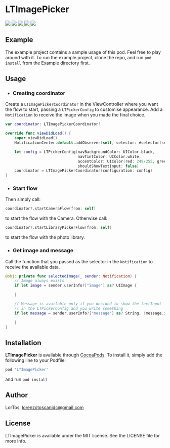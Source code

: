 # LTImagePicker

<p align="left">
    <img src="https://img.shields.io/badge/Swift-4.2-orange.svg?style=flat" />
    <img src="https://img.shields.io/badge/Platforms-iOS-blue.svg?style=flat" />
    <a href="https://travis-ci.org/LorTos/LTImagePicker">
        <img src="https://img.shields.io/travis/LorTos/LTImagePicker.svg?style=flat" />
    </a>
    <a href="https://cocoapods.org/pods/LTImagePicker">
        <img src="https://img.shields.io/cocoapods/v/LTImagePicker.svg?style=flat" />
    </a>
    <img src="https://img.shields.io/github/license/mashape/apistatus.svg" />
</p>

## Example

The example project contains a sample usage of this pod. Feel free to play around with it. To run the example project, clone the repo, and run `pod install` from the Example directory first.

## Usage

- ### Creating coordinator

Create a `LTImagePickerCoordinator` in the ViewController where you want the flow to start, passing a `LTPickerConfig` to customise appearance.
Add a `Notification` to receive the image when you made the final choice.
```swift
var coordinator: LTImagePickerCoordinator?

override func viewDidLoad() {
    super.viewDidLoad()
    NotificationCenter.default.addObserver(self, selector: #selector(selectedImage(_:)), name: .didFinishPickingImage, object: nil)

    let config = LTPickerConfig(navBackgroundColor: UIColor.black,
                                navTintColor: UIColor.white,
                                accentColor: UIColor(red: 249/255, green: 215/255, blue: 68/255, alpha: 1),
                                shouldShowTextInput: false)
    coordinator = LTImagePickerCoordinator(configuration: config)
}
```

- ### Start flow

Then simply call:
```swift
coordinator?.startCameraFlow(from: self)
```
to start the flow with the Camera. Otherwise call:

```swift
coordinator?.startLibraryPickerFlow(from: self)
```
to start the flow with the photo library.

- ### Get image and message

Call the function that you passed as the selector in the `Notification` to receive the available data.

```swift
@objc private func selectedImage(_ sender: Notification) {
    // Image always exists
    if let image = sender.userInfo?["image"] as? UIImage {

    }

    // Message is available only if you decided to show the textInput
    // in the LTPickerConfig and you write something
    if let message = sender.userInfo?["message"] as? String, !message.isEmpty {

    }
}
```


## Installation

**LTImagePicker** is available through [CocoaPods](https://cocoapods.org). To install
it, simply add the following line to your Podfile:

```ruby
pod 'LTImagePicker'
```

and run `pod install`

## Author

LorTos, lorenzotoscanidc@gmail.com

## License

LTImagePicker is available under the MIT license. See the LICENSE file for more info.
